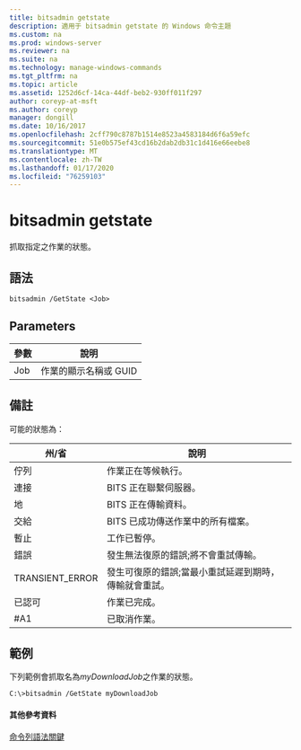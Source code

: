 ```yaml
---
title: bitsadmin getstate
description: 適用于 bitsadmin getstate 的 Windows 命令主題
ms.custom: na
ms.prod: windows-server
ms.reviewer: na
ms.suite: na
ms.technology: manage-windows-commands
ms.tgt_pltfrm: na
ms.topic: article
ms.assetid: 1252d6cf-14ca-44df-beb2-930ff011f297
author: coreyp-at-msft
ms.author: coreyp
manager: dongill
ms.date: 10/16/2017
ms.openlocfilehash: 2cff790c8787b1514e8523a4583184d6f6a59efc
ms.sourcegitcommit: 51e0b575ef43cd16b2dab2db31c1d416e66eebe8
ms.translationtype: MT
ms.contentlocale: zh-TW
ms.lasthandoff: 01/17/2020
ms.locfileid: "76259103"
---
```

# <a name="bitsadmin-getstate"></a>bitsadmin getstate


抓取指定之作業的狀態。

## <a name="syntax"></a>語法

```
bitsadmin /GetState <Job>
```

## <a name="parameters"></a>Parameters

| 參數 | 說明 |
| --------- | ----------- |
|    Job    | 作業的顯示名稱或 GUID |

## <a name="remarks"></a>備註

可能的狀態為：

|      州/省      | 說明 |
| --------------- | ----------- |
| 佇列          | 作業正在等候執行。 |
| 連接      | BITS 正在聯繫伺服器。 |
| 地    | BITS 正在傳輸資料。 |
| 交給     | BITS 已成功傳送作業中的所有檔案。 |
| 暫止       | 工作已暫停。 |
| 錯誤           | 發生無法復原的錯誤;將不會重試傳輸。 |
| TRANSIENT_ERROR | 發生可復原的錯誤;當最小重試延遲到期時，傳輸就會重試。 |
| 已認可    | 作業已完成。 |
| #A1        | 已取消作業。 |

## <a name="BKMK_examples"></a>範例

下列範例會抓取名為*myDownloadJob*之作業的狀態。

```
C:\>bitsadmin /GetState myDownloadJob
```

#### <a name="additional-references"></a>其他參考資料

[命令列語法關鍵](command-line-syntax-key.md)
